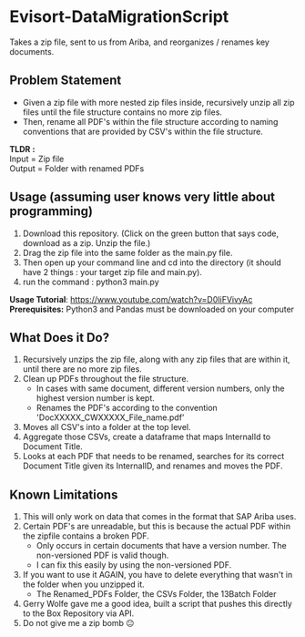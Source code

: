 # Evisort-DataMigrationScript
Takes a zip file, sent to us from Ariba, and reorganizes / renames key documents.

## Problem Statement
* Given a zip file with more nested zip files inside, recursively unzip all zip files until the file structure contains no more zip files.  
* Then, rename all PDF's within the file structure according to naming conventions that are provided by CSV's within the file structure. 

**TLDR :**  
Input = Zip file  
Output = Folder with renamed PDFs

## Usage (assuming user knows very little about programming)
1. Download this repository. (Click on the green button that says code, download as a zip. Unzip the file.)
2. Drag the zip file into the same folder as the main.py file.  
3. Then open up your command line and cd into the directory (it should have 2 things : your target zip file and main.py).  
4. run the command : python3 main.py  

**Usage Tutorial**: https://www.youtube.com/watch?v=D0IiFVivyAc  
 **Prerequisites:** Python3 and Pandas must be downloaded on your computer

## What Does it Do?
1. Recursively unzips the zip file, along with any zip files that are within it, until there are no more zip files.  
2. Clean up PDFs throughout the file structure.  
    - In cases with same document, different version numbers, only the highest version number is kept. 
    - Renames the PDF's according to the convention 'DocXXXXX_CWXXXXX_File_name.pdf'
3. Moves all CSV's into a folder at the top level.  
4. Aggregate those CSVs, create a dataframe that maps InternalId to Document Title. 
5. Looks at each PDF that needs to be renamed, searches for its correct Document Title given its InternalID, and renames and moves the PDF.

## Known Limitations
1. This will only work on data that comes in the format that SAP Ariba uses.
2. Certain PDF's are unreadable, but this is because the actual PDF within the zipfile contains a broken PDF.
    - Only occurs in certain documents that have a version number. The non-versioned PDF is valid though.
    - I can fix this easily by using the non-versioned PDF.
3. If you want to use it AGAIN, you have to delete everything that wasn't in the folder when you unzipped it.
    - The Renamed_PDFs Folder, the CSVs Folder, the 13Batch Folder
4. Gerry Wolfe gave me a good idea, built a script that pushes this directly to the Box Repository via API. 
5. Do not give me a zip bomb 😐